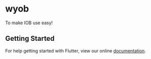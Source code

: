 # wyob

To make IOB use easy!

## Getting Started

For help getting started with Flutter, view our online
[documentation](https://flutter.io/).
